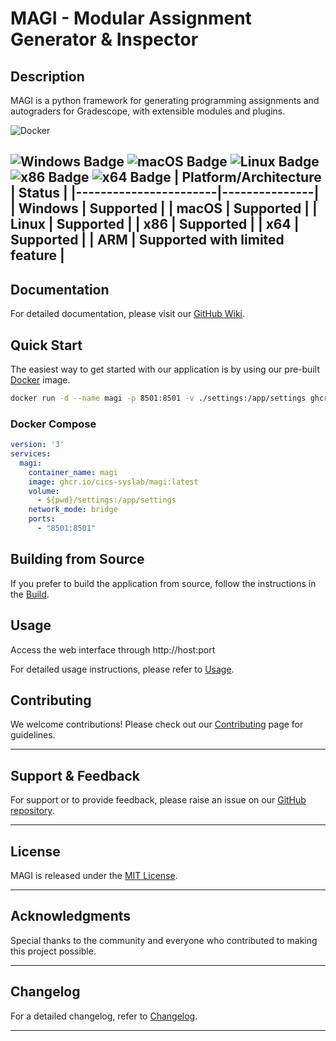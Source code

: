 # MAGI - Modular Assignment Generator & Inspector

## Description

MAGI is a python framework for generating programming assignments and autograders for Gradescope, with extensible
modules and plugins.

![Docker](https://img.shields.io/badge/docker-%230db7ed.svg?style=for-the-badge&logo=docker&logoColor=white)

![Windows Badge](https://img.shields.io/badge/Windows-Supported-green)
![macOS Badge](https://img.shields.io/badge/macOS-Supported-green)
![Linux Badge](https://img.shields.io/badge/Linux-Supported-green)
![x86 Badge](https://img.shields.io/badge/x86-Supported-green)
![x64 Badge](https://img.shields.io/badge/x64-Supported-green)
| Platform/Architecture | Status |
|-----------------------|---------------|
| Windows | Supported |
| macOS | Supported |
| Linux | Supported |
| x86 | Supported |
| x64 | Supported |
| ARM | Supported with limited feature |
---

## Documentation

For detailed documentation, please visit our [GitHub Wiki](https://github.com/cics-syslab/MAGI/wiki).

## Quick Start

The easiest way to get started with our application is by using our pre-built [Docker](https://www.docker.com/) image.

```bash
docker run -d --name magi -p 8501:8501 -v ./settings:/app/settings ghcr.io/cics-syslab/magi:latest
```

### Docker Compose

```yaml
version: '3'
services:
  magi:
    container_name: magi
    image: ghcr.io/cics-syslab/magi:latest
    volume:
      - ${pwd}/settings:/app/settings
    network_mode: bridge
    ports:
      - "8501:8501"
```

## Building from Source

If you prefer to build the application from source, follow the instructions in
the [Build](https://github.com/cics-syslab/MAGI/wiki/Build).

## Usage

Access the web interface through http://host:port

For detailed usage instructions, please refer to [Usage](https://github.com/cics-syslab/MAGI/wiki/Usage).

## Contributing

We welcome contributions! Please check out our [Contributing](https://github.com/cics-syslab/MAGI/wiki/Contributing)
page for guidelines.

---

## Support & Feedback

For support or to provide feedback, please raise an issue on
our [GitHub repository](https://github.com/cics-syslab/MAGI/issues).

---

## License

MAGI is released under the [MIT License](LICENSE).

---

## Acknowledgments

Special thanks to the community and everyone who contributed to making this project possible.

---

## Changelog

For a detailed changelog, refer to [Changelog](https://github.com/cics-syslab/MAGI/wiki/Changelog).

---

<!-- TODO: Code of Conduct -->
<!-- TODO: Creative Commons license -->
